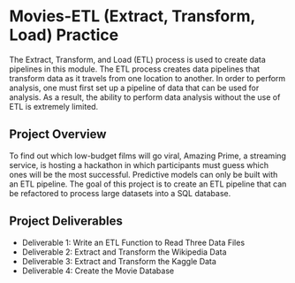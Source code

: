 # Movies-ETL (Extract, Transform, Load) Practice

The Extract, Transform, and Load (ETL) process is used to create data pipelines in this module. The ETL process creates data pipelines that transform data as it travels from one location to another. In order to perform analysis, one must first set up a pipeline of data that can be used for analysis. As a result, the ability to perform data analysis without the use of ETL is extremely limited.

## Project Overview
To find out which low-budget films will go viral, Amazing Prime, a streaming service, is hosting a hackathon in which participants must guess which ones will be the most successful. Predictive models can only be built with an ETL pipeline. The goal of this project is to create an ETL pipeline that can be refactored to process large datasets into a SQL database.

## Project Deliverables
- Deliverable 1: Write an ETL Function to Read Three Data Files
- Deliverable 2: Extract and Transform the Wikipedia Data
- Deliverable 3: Extract and Transform the Kaggle Data
- Deliverable 4: Create the Movie Database



